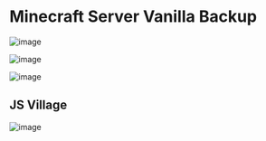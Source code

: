 # Minecraft Server Vanilla Backup

![image](https://user-images.githubusercontent.com/11171910/116801051-e4330800-ab38-11eb-893a-e3cd72105f17.png)


![image](https://user-images.githubusercontent.com/11171910/116781980-143ac680-aab9-11eb-85c1-294e85bd94fc.png)

![image](https://user-images.githubusercontent.com/11171910/116782020-506e2700-aab9-11eb-803b-8913103a369c.png)


## JS Village

![image](https://user-images.githubusercontent.com/11171910/116815937-829f8780-ab92-11eb-9a65-fca5e93e5934.png)
